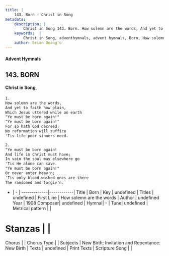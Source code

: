 ```yaml
---
title: |
    143. Born - Christ in Song
metadata:
    description: |
        Christ in Song 143. Born. How solemn are the words, And yet to faith how plain, Which Jesus uttered while on earth "Ye must be born again!" "Ye must be born again!" For so hath God decreed; No reformation will suffice 'Tis life poor sinners need.
    keywords:  |
        Christ in Song, adventhymnals, advent hymnals, Born, How solemn are the words. 
    author: Brian Onang'o
---
```


#### Advent Hymnals
## 143. BORN
####  Christ in Song,

```txt
1.
How solemn are the words,
And yet to faith how plain,
Which Jesus uttered while on earth
"Ye must be born again!"
"Ye must be born again!"
For so hath God decreed;
No reformation will suffice
'Tis life poor sinners need.

2.
"Ye must be born again!
And life in Christ must have;
In vain the soul may elsewhere go
'Tis He alone can save.
"Ye must be born again!"
Or never enter heav'n;
'Tis only blood-washed ones are there
The ransomed and forgiv'n. 


```

- |   -  |
-------------|------------|
Title | Born |
Key | undefined |
Titles | undefined |
First Line | How solemn are the words |
Author | undefined
Year | 1908
Composer| undefined |
Hymnal|  - |
Tune| undefined |
Metrical pattern | |
# Stanzas |  |
Chorus |  |
Chorus Type |  |
Subjects | New Birth; Invitation and Repentance: New Birth |
Texts | undefined |
Print Texts | 
Scripture Song |  |
    
